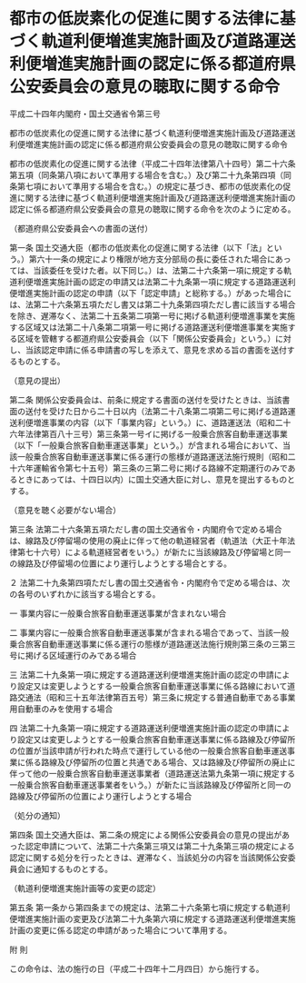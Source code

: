 # 都市の低炭素化の促進に関する法律に基づく軌道利便増進実施計画及び道路運送利便増進実施計画の認定に係る都道府県公安委員会の意見の聴取に関する命令

平成二十四年内閣府・国土交通省令第三号

都市の低炭素化の促進に関する法律に基づく軌道利便増進実施計画及び道路運送利便増進実施計画の認定に係る都道府県公安委員会の意見の聴取に関する命令

都市の低炭素化の促進に関する法律（平成二十四年法律第八十四号）第二十六条第五項（同条第八項において準用する場合を含む。）及び第二十九条第四項（同条第七項において準用する場合を含む。）の規定に基づき、都市の低炭素化の促進に関する法律に基づく軌道利便増進実施計画及び道路運送利便増進実施計画の認定に係る都道府県公安委員会の意見の聴取に関する命令を次のように定める。

（都道府県公安委員会への書面の送付）

第一条 国土交通大臣（都市の低炭素化の促進に関する法律（以下「法」という。）第六十一条の規定により権限が地方支分部局の長に委任された場合にあっては、当該委任を受けた者。以下同じ。）は、法第二十六条第一項に規定する軌道利便増進実施計画の認定の申請又は法第二十九条第一項に規定する道路運送利便増進実施計画の認定の申請（以下「認定申請」と総称する。）があった場合には、法第二十六条第五項ただし書又は第二十九条第四項ただし書に該当する場合を除き、遅滞なく、法第二十五条第二項第一号に掲げる軌道利便増進事業を実施する区域又は法第二十八条第二項第一号に掲げる道路運送利便増進事業を実施する区域を管轄する都道府県公安委員会（以下「関係公安委員会」という。）に対し、当該認定申請に係る申請書の写しを添えて、意見を求める旨の書面を送付するものとする。

（意見の提出）

第二条 関係公安委員会は、前条に規定する書面の送付を受けたときは、当該書面の送付を受けた日から二十日以内（法第二十八条第二項第二号に掲げる道路運送利便増進事業の内容（以下「事業内容」という。）に、道路運送法（昭和二十六年法律第百八十三号）第三条第一号イに掲げる一般乗合旅客自動車運送事業（以下「一般乗合旅客自動車運送事業」という。）が含まれる場合において、当該一般乗合旅客自動車運送事業に係る運行の態様が道路運送法施行規則（昭和二十六年運輸省令第七十五号）第三条の三第二号に掲げる路線不定期運行のみであるときにあっては、十四日以内）に国土交通大臣に対し、意見を提出するものとする。

（意見を聴く必要がない場合）

第三条 法第二十六条第五項ただし書の国土交通省令・内閣府令で定める場合は、線路及び停留場の使用の廃止に伴って他の軌道経営者（軌道法（大正十年法律第七十六号）による軌道経営者をいう。）が新たに当該線路及び停留場と同一の線路及び停留場の位置により運行しようとする場合とする。

２ 法第二十九条第四項ただし書の国土交通省令・内閣府令で定める場合は、次の各号のいずれかに該当する場合とする。

一 事業内容に一般乗合旅客自動車運送事業が含まれない場合

二 事業内容に一般乗合旅客自動車運送事業が含まれる場合であって、当該一般乗合旅客自動車運送事業に係る運行の態様が道路運送法施行規則第三条の三第三号に掲げる区域運行のみである場合

三 法第二十九条第一項に規定する道路運送利便増進実施計画の認定の申請により設定又は変更しようとする一般乗合旅客自動車運送事業に係る路線において道路交通法（昭和三十五年法律第百五号）第三条に規定する普通自動車である事業用自動車のみを使用する場合

四 法第二十九条第一項に規定する道路運送利便増進実施計画の認定の申請により設定又は変更しようとする一般乗合旅客自動車運送事業に係る路線及び停留所の位置が当該申請が行われた時点で運行している他の一般乗合旅客自動車運送事業に係る路線及び停留所の位置と共通である場合、又は路線及び停留所の廃止に伴って他の一般乗合旅客自動車運送事業者（道路運送法第九条第一項に規定する一般乗合旅客自動車運送事業者をいう。）が新たに当該路線及び停留所と同一の路線及び停留所の位置により運行しようとする場合

（処分の通知）

第四条 国土交通大臣は、第二条の規定による関係公安委員会の意見の提出があった認定申請について、法第二十六条第三項又は第二十九条第三項の規定による認定に関する処分を行ったときは、遅滞なく、当該処分の内容を当該関係公安委員会に通知するものとする。

（軌道利便増進実施計画等の変更の認定）

第五条 第一条から第四条までの規定は、法第二十六条第七項に規定する軌道利便増進実施計画の変更及び法第二十九条第六項に規定する道路運送利便増進実施計画の変更に係る認定の申請があった場合について準用する。

附 則

この命令は、法の施行の日（平成二十四年十二月四日）から施行する。
